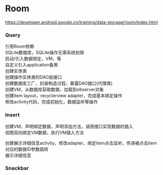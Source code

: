 # Room
https://developer.android.google.cn/training/data-storage/room/index.html
### Query
引用Room依赖  
SQLite数据库，SQLite操作无需系统权限  
启动/引入数据绑定，VM，等  
自定义引入application备用  
创建实体类  
创建操作实体类的DAO层接口  
创建数据库工厂，封装构造过程，暴露DAO接口(代理类)  
创建VM，从数据库获取数据，加载到observer对象  
创建item layout，recyclerview adapter，完成基本绑定操作  
修改activity代码，完成初始化，数据监听等操作  


### Insert
创建VM，声明绑定数据，声明添加方法，调用接口实现数据的插入  
视图双向绑定VM数据，执行VM插入方法  

创建展示详细信息activity，修改adapter，绑定item点击监听，传递被点击item对应的数据ID参数跳转  
展示详细信息  
### Snackbar  
